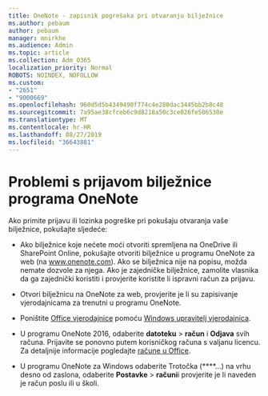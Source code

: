 ```yaml
---
title: OneNote - zapisnik pogrešaka pri otvaranju bilježnice
ms.author: pebaum
author: pebaum
manager: mnirkhe
ms.audience: Admin
ms.topic: article
ms.collection: Adm_O365
localization_priority: Normal
ROBOTS: NOINDEX, NOFOLLOW
ms.custom:
- "2651"
- "9000669"
ms.openlocfilehash: 960d5d5b4349490f774c4e280dac3445bb2b8c48
ms.sourcegitcommit: 7a95ae38cfceb6c9d8218a50c3ce026fe506530e
ms.translationtype: MT
ms.contentlocale: hr-HR
ms.lasthandoff: 08/27/2019
ms.locfileid: "36643881"
---
```

# <a name="issues-signing-in-to-onenote-notebooks"></a>Problemi s prijavom bilježnice programa OneNote

Ako primite prijavu ili lozinka pogreške pri pokušaju otvaranja vaše bilježnice, pokušajte sljedeće:

- Ako bilježnice koje nećete moći otvoriti spremljena na OneDrive ili SharePoint Online, pokušajte otvoriti bilježnice u programu OneNote za web (na www.onenote.com). Ako se bilježnica nije na popisu, možda nemate dozvole za njega. Ako je zajedničke bilježnice, zamolite vlasnika da ga zajednički koristiti i provjerite koristite li ispravni račun za prijavu.

- Otvori bilježnicu na OneNote za web, provjerite je li su zapisivanje vjerodajnicama za trenutni u programu OneNote. 

- Poništite [Office vjerodajnice](https://docs.microsoft.com/office/troubleshoot/error-messages/another-account-already-signed-in#step-3-clear-cached-credentials-on-the-computer) pomoću [Windows upravitelj vjerodajnica](https://support.microsoft.com/help/4026814/windows-accessing-credential-manager).

- U programu OneNote 2016, odaberite **datoteku** > **račun** i **Odjava** svih računa. Prijavite se ponovno putem korisničkog računa s valjanu licencu. Za detaljnije informacije pogledajte [račune u Office](https://support.office.com/article/accounts-in-office-628ea040-f265-49de-b986-be09c3ebf8a9).

- U programu OneNote za Windows odaberite Trotočka (****...) na vrhu desno od zaslona, odaberite **Postavke** > **računi**i provjerite je li naveden je račun poslu ili u školi.
